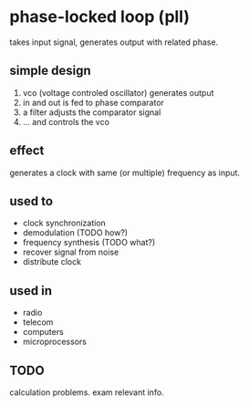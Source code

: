 phase-locked loop (pll)
=======================
takes input signal, generates output with related phase.

simple design
-------------
1. vco (voltage controled oscillator) generates output
2. in and out is fed to phase comparator
3. a filter adjusts the comparator signal
4. ... and controls the vco

effect
------
generates a clock with same (or multiple) frequency as input.

used to
-------
* clock synchronization
* demodulation (TODO how?)
* frequency synthesis (TODO what?)
* recover signal from noise
* distribute clock

used in
-------
* radio
* telecom
* computers
* microprocessors

TODO
----
calculation problems.
exam relevant info.
